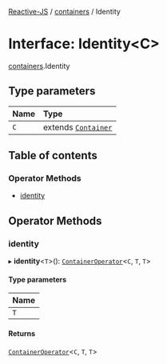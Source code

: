 [Reactive-JS](../README.md) / [containers](../modules/containers.md) / Identity

# Interface: Identity<C\>

[containers](../modules/containers.md).Identity

## Type parameters

| Name | Type |
| :------ | :------ |
| `C` | extends [`Container`](containers.Container.md) |

## Table of contents

### Operator Methods

- [identity](containers.Identity.md#identity)

## Operator Methods

### identity

▸ **identity**<`T`\>(): [`ContainerOperator`](../modules/containers.md#containeroperator)<`C`, `T`, `T`\>

#### Type parameters

| Name |
| :------ |
| `T` |

#### Returns

[`ContainerOperator`](../modules/containers.md#containeroperator)<`C`, `T`, `T`\>
